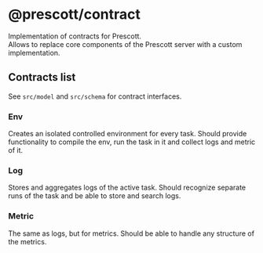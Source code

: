 # @prescott/contract

Implementation of contracts for Prescott.\
Allows to replace core components of the Prescott server with a custom implementation.

## Contracts list

See `src/model` and `src/schema` for contract interfaces.

### Env

Creates an isolated controlled environment for every task. Should provide
functionality to compile the env, run the task in it and collect logs and metric of it.

### Log

Stores and aggregates logs of the active task. Should recognize separate runs of the task
and be able to store and search logs.

### Metric

The same as logs, but for metrics. Should be able to handle any structure of the metrics.
